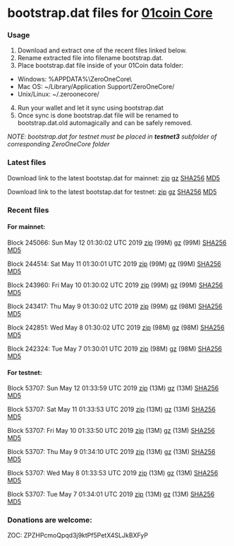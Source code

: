 # bootstrap.dat files for [01coin Core](https://01coin.io)

### Usage

1. Download and extract one of the recent files linked below.
2. Rename extracted file into filename bootstrap.dat.
3. Place bootstrap.dat file inside of your 01Coin data folder:
 - Windows: %APPDATA%\ZeroOneCore\
 - Mac OS: ~/Library/Application Support/ZeroOneCore/
 - Unix/Linux: ~/.zeroonecore/
4. Run your wallet and let it sync using bootstrap.dat
5. Once sync is done bootstrap.dat file will be renamed to bootstrap.dat.old automagically and can be safely removed.

_NOTE: bootstrap.dat for testnet must be placed in **testnet3** subfolder of corresponding ZeroOneCore folder_

### Latest files
Download link to the latest bootstap.dat for mainnet: [zip](https://files.01coin.io/mainnet/bootstrap.dat.zip) [gz](https://files.01coin.io/mainnet/bootstrap.dat.tar.gz) [SHA256](https://files.01coin.io/mainnet/sha256.txt) [MD5](https://files.01coin.io/mainnet/md5.txt)

Download link to the latest bootstap.dat for testnet: [zip](https://files.01coin.io/testnet/bootstrap.dat.zip) [gz](https://files.01coin.io/testnet/bootstrap.dat.tar.gz) [SHA256](https://files.01coin.io/testnet/sha256.txt) [MD5](https://files.01coin.io/testnet/md5.txt)

### Recent files

#### For mainnet:

Block 245066: Sun May 12 01:30:02 UTC 2019 [zip](https://files.01coin.io/mainnet/2019-05-12/bootstrap.dat.zip) (99M) [gz](https://files.01coin.io/mainnet/2019-05-12/bootstrap.dat.tar.gz) (99M) [SHA256](https://files.01coin.io/mainnet/2019-05-12/sha256.txt) [MD5](https://files.01coin.io/mainnet/2019-05-12/md5.txt)

Block 244514: Sat May 11 01:30:01 UTC 2019 [zip](https://files.01coin.io/mainnet/2019-05-11/bootstrap.dat.zip) (99M) [gz](https://files.01coin.io/mainnet/2019-05-11/bootstrap.dat.tar.gz) (99M) [SHA256](https://files.01coin.io/mainnet/2019-05-11/sha256.txt) [MD5](https://files.01coin.io/mainnet/2019-05-11/md5.txt)

Block 243960: Fri May 10 01:30:02 UTC 2019 [zip](https://files.01coin.io/mainnet/2019-05-10/bootstrap.dat.zip) (99M) [gz](https://files.01coin.io/mainnet/2019-05-10/bootstrap.dat.tar.gz) (99M) [SHA256](https://files.01coin.io/mainnet/2019-05-10/sha256.txt) [MD5](https://files.01coin.io/mainnet/2019-05-10/md5.txt)

Block 243417: Thu May  9 01:30:02 UTC 2019 [zip](https://files.01coin.io/mainnet/2019-05-09/bootstrap.dat.zip) (99M) [gz](https://files.01coin.io/mainnet/2019-05-09/bootstrap.dat.tar.gz) (98M) [SHA256](https://files.01coin.io/mainnet/2019-05-09/sha256.txt) [MD5](https://files.01coin.io/mainnet/2019-05-09/md5.txt)

Block 242851: Wed May  8 01:30:02 UTC 2019 [zip](https://files.01coin.io/mainnet/2019-05-08/bootstrap.dat.zip) (98M) [gz](https://files.01coin.io/mainnet/2019-05-08/bootstrap.dat.tar.gz) (98M) [SHA256](https://files.01coin.io/mainnet/2019-05-08/sha256.txt) [MD5](https://files.01coin.io/mainnet/2019-05-08/md5.txt)

Block 242324: Tue May  7 01:30:01 UTC 2019 [zip](https://files.01coin.io/mainnet/2019-05-07/bootstrap.dat.zip) (98M) [gz](https://files.01coin.io/mainnet/2019-05-07/bootstrap.dat.tar.gz) (98M) [SHA256](https://files.01coin.io/mainnet/2019-05-07/sha256.txt) [MD5](https://files.01coin.io/mainnet/2019-05-07/md5.txt)


#### For testnet:

Block 53707: Sun May 12 01:33:59 UTC 2019 [zip](https://files.01coin.io/testnet/2019-05-12/bootstrap.dat.zip) (13M) [gz](https://files.01coin.io/testnet/2019-05-12/bootstrap.dat.tar.gz) (13M) [SHA256](https://files.01coin.io/testnet/2019-05-12/sha256.txt) [MD5](https://files.01coin.io/testnet/2019-05-12/md5.txt)

Block 53707: Sat May 11 01:33:53 UTC 2019 [zip](https://files.01coin.io/testnet/2019-05-11/bootstrap.dat.zip) (13M) [gz](https://files.01coin.io/testnet/2019-05-11/bootstrap.dat.tar.gz) (13M) [SHA256](https://files.01coin.io/testnet/2019-05-11/sha256.txt) [MD5](https://files.01coin.io/testnet/2019-05-11/md5.txt)

Block 53707: Fri May 10 01:33:50 UTC 2019 [zip](https://files.01coin.io/testnet/2019-05-10/bootstrap.dat.zip) (13M) [gz](https://files.01coin.io/testnet/2019-05-10/bootstrap.dat.tar.gz) (13M) [SHA256](https://files.01coin.io/testnet/2019-05-10/sha256.txt) [MD5](https://files.01coin.io/testnet/2019-05-10/md5.txt)

Block 53707: Thu May  9 01:34:10 UTC 2019 [zip](https://files.01coin.io/testnet/2019-05-09/bootstrap.dat.zip) (13M) [gz](https://files.01coin.io/testnet/2019-05-09/bootstrap.dat.tar.gz) (13M) [SHA256](https://files.01coin.io/testnet/2019-05-09/sha256.txt) [MD5](https://files.01coin.io/testnet/2019-05-09/md5.txt)

Block 53707: Wed May  8 01:33:53 UTC 2019 [zip](https://files.01coin.io/testnet/2019-05-08/bootstrap.dat.zip) (13M) [gz](https://files.01coin.io/testnet/2019-05-08/bootstrap.dat.tar.gz) (13M) [SHA256](https://files.01coin.io/testnet/2019-05-08/sha256.txt) [MD5](https://files.01coin.io/testnet/2019-05-08/md5.txt)

Block 53707: Tue May  7 01:34:01 UTC 2019 [zip](https://files.01coin.io/testnet/2019-05-07/bootstrap.dat.zip) (13M) [gz](https://files.01coin.io/testnet/2019-05-07/bootstrap.dat.tar.gz) (13M) [SHA256](https://files.01coin.io/testnet/2019-05-07/sha256.txt) [MD5](https://files.01coin.io/testnet/2019-05-07/md5.txt)


### Donations are welcome:

ZOC: ZPZHPcmoQpqd3j9ktPf5PetX4SLJkBXFyP
